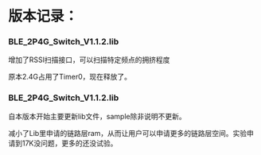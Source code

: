 # 版本记录：

### BLE_2P4G_Switch_V1.1.2.lib

增加了RSSI扫描接口，可以扫描特定频点的拥挤程度

原本2.4G占用了Timer0，现在释放了。

### BLE_2P4G_Switch_V1.1.2.lib

自本版本开始主要更新lib文件，sample除非说明不更新。

减小了Lib里申请的链路层ram，从而让用户可以申请更多的链路层空间。实验申请到17K没问题，更多的还没试验。 